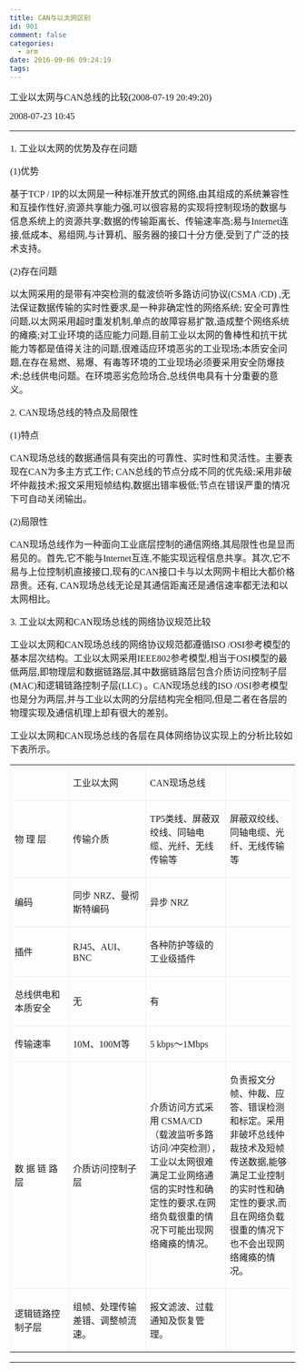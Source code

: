 ```yaml
---
title: CAN与以太网区别
id: 901
comment: false
categories:
  - arm
date: 2016-09-06 09:24:19
tags:
---
```


<span style="font-family:幼圆; font-size:12pt">工业以太网与CAN总线的比较(2008-07-19 20:49:20)
</span>

<!-- more -->
<span style="font-family:幼圆; font-size:12pt">2008-07-23 10:45
</span>
<div><table style="border-collapse:collapse" border="0"><colgroup><col style="width:560px"/></colgroup><tbody valign="top"><tr><td vAlign="middle" style="padding-top: 1px; padding-left: 1px; padding-bottom: 1px; padding-right: 1px">

<span style="font-family:幼圆; font-size:12pt">1\. 工业以太网的优势及存在问题
</span>

<span style="font-family:幼圆; font-size:12pt">(1)优势
</span>

<span style="font-family:幼圆; font-size:12pt">基于TCP / IP的以太网是一种标准开放式的网络,由其组成的系统兼容性和互操作性好,资源共享能力强,可以很容易的实现将控制现场的数据与信息系统上的资源共享;数据的传输距离长、传输速率高;易与Internet连接,低成本、易组网,与计算机、服务器的接口十分方便,受到了广泛的技术支持。
</span>

<span style="font-family:幼圆; font-size:12pt">(2)存在问题
</span>

<span style="font-family:幼圆; font-size:12pt">以太网采用的是带有冲突检测的载波侦听多路访问协议(CSMA /CD) ,无法保证数据传输的实时性要求,是一种非确定性的网络系统; 安全可靠性问题,以太网采用超时重发机制,单点的故障容易扩散,造成整个网络系统的瘫痪;对工业环境的适应能力问题,目前工业以太网的鲁棒性和抗干扰能力等都是值得关注的问题,很难适应环境恶劣的工业现场;本质安全问题,在存在易燃、易爆、有毒等环境的工业现场必须要采用安全防爆技术;总线供电问题。在环境恶劣危险场合,总线供电具有十分重要的意义。
</span>

<span style="font-family:幼圆; font-size:12pt">2\. CAN现场总线的特点及局限性
</span>

<span style="font-family:幼圆; font-size:12pt">(1)特点
</span>

<span style="font-family:幼圆; font-size:12pt">CAN现场总线的数据通信具有突出的可靠性、实时性和灵活性。主要表现在CAN为多主方式工作; CAN总线的节点分成不同的优先级;采用非破坏仲裁技术;报文采用短帧结构,数据出错率极低;节点在错误严重的情况下可自动关闭输出。
</span>

<span style="font-family:幼圆; font-size:12pt">(2)局限性
</span>

<span style="font-family:幼圆; font-size:12pt">CAN现场总线作为一种面向工业底层控制的通信网络,其局限性也是显而易见的。首先,它不能与Internet互连,不能实现远程信息共享。其次,它不易与上位控制机直接接口,现有的CAN接口卡与以太网网卡相比大都价格昂贵。还有, CAN现场总线无论是其通信距离还是通信速率都无法和以太网相比。
</span>

<span style="font-family:幼圆; font-size:12pt">3\. 工业以太网和CAN现场总线的网络协议规范比较
</span>

<span style="font-family:幼圆; font-size:12pt">工业以太网和CAN现场总线的网络协议规范都遵循ISO /OSI参考模型的基本层次结构。工业以太网采用IEEE802参考模型,相当于OSI模型的最低两层,即物理层和数据链路层,其中数据链路层包含介质访问控制子层(MAC)和逻辑链路控制子层(LLC) 。CAN现场总线的ISO /OSI参考模型也是分为两层,并与工业以太网的分层结构完全相同,但是二者在各层的物理实现及通信机理上却有很大的差别。
</span>

<span style="font-family:幼圆; font-size:12pt">工业以太网和CAN现场总线的各层在具体网络协议实现上的分析比较如下表所示。
<table style="border-collapse:collapse" border="0"><colgroup><col style="width:111px"/><col style="width:144px"/><col style="width:147px"/><col style="width:130px"/></colgroup><tbody valign="top"><tr><td vAlign="middle" style="padding-left: 7px; padding-right: 7px; border-top:  outset 0.75pt; border-left:  outset 0.75pt; border-bottom:  outset 0.75pt; border-right:  outset 0.75pt"> </td><td vAlign="middle" style="padding-left: 7px; padding-right: 7px; border-top:  outset 0.75pt; border-left:  none; border-bottom:  outset 0.75pt; border-right:  outset 0.75pt"><p><span style="font-family:幼圆; font-size:12pt">工业以太网</span>
</td><td vAlign="middle" style="padding-left: 7px; padding-right: 7px; border-top:  outset 0.75pt; border-left:  none; border-bottom:  outset 0.75pt; border-right:  outset 0.75pt">

<span style="font-family:幼圆; font-size:12pt">CAN现场总线</span>
</td><td vAlign="middle" style="padding-left: 7px; padding-right: 7px; border-top:  outset 0.75pt; border-left:  none; border-bottom:  outset 0.75pt; border-right:  outset 0.75pt"> </td></tr><tr><td vAlign="middle" style="padding-left: 7px; padding-right: 7px; border-top:  none; border-left:  outset 0.75pt; border-bottom:  outset 0.75pt; border-right:  outset 0.75pt">

<span style="font-family:幼圆; font-size:12pt">物
理
层</span>
</td><td vAlign="middle" style="padding-left: 7px; padding-right: 7px; border-top:  none; border-left:  none; border-bottom:  outset 0.75pt; border-right:  outset 0.75pt">

<span style="font-family:幼圆; font-size:12pt">传输介质</span>
</td><td vAlign="middle" style="padding-left: 7px; padding-right: 7px; border-top:  none; border-left:  none; border-bottom:  outset 0.75pt; border-right:  outset 0.75pt">

<span style="font-family:幼圆; font-size:12pt">TP5类线、屏蔽双绞线、同轴电缆、光纤、无线传输等</span>
</td><td vAlign="middle" style="padding-left: 7px; padding-right: 7px; border-top:  none; border-left:  none; border-bottom:  outset 0.75pt; border-right:  outset 0.75pt">

<span style="font-family:幼圆; font-size:12pt">屏蔽双绞线、同轴电缆、光纤、无线传输等</span>
</td></tr><tr><td vAlign="middle" style="padding-left: 7px; padding-right: 7px; border-top:  none; border-left:  outset 0.75pt; border-bottom:  outset 0.75pt; border-right:  outset 0.75pt">

<span style="font-family:幼圆; font-size:12pt">编码</span>
</td><td vAlign="middle" style="padding-left: 7px; padding-right: 7px; border-top:  none; border-left:  none; border-bottom:  outset 0.75pt; border-right:  outset 0.75pt">

<span style="font-family:幼圆; font-size:12pt">同步 NRZ、曼彻斯特编码</span>
</td><td vAlign="middle" style="padding-left: 7px; padding-right: 7px; border-top:  none; border-left:  none; border-bottom:  outset 0.75pt; border-right:  outset 0.75pt">

<span style="font-family:幼圆; font-size:12pt">异步 NRZ</span>
</td><td vAlign="middle" style="padding-left: 7px; padding-right: 7px; border-top:  none; border-left:  none; border-bottom:  outset 0.75pt; border-right:  outset 0.75pt"> </td></tr><tr><td vAlign="middle" style="padding-left: 7px; padding-right: 7px; border-top:  none; border-left:  outset 0.75pt; border-bottom:  outset 0.75pt; border-right:  outset 0.75pt">

<span style="font-family:幼圆; font-size:12pt">插件</span>
</td><td vAlign="middle" style="padding-left: 7px; padding-right: 7px; border-top:  none; border-left:  none; border-bottom:  outset 0.75pt; border-right:  outset 0.75pt">

<span style="font-family:幼圆; font-size:12pt">RJ45、AUI、BNC</span>
</td><td vAlign="middle" style="padding-left: 7px; padding-right: 7px; border-top:  none; border-left:  none; border-bottom:  outset 0.75pt; border-right:  outset 0.75pt">

<span style="font-family:幼圆; font-size:12pt">各种防护等级的工业级插件</span>
</td><td vAlign="middle" style="padding-left: 7px; padding-right: 7px; border-top:  none; border-left:  none; border-bottom:  outset 0.75pt; border-right:  outset 0.75pt"> </td></tr><tr><td vAlign="middle" style="padding-left: 7px; padding-right: 7px; border-top:  none; border-left:  outset 0.75pt; border-bottom:  outset 0.75pt; border-right:  outset 0.75pt">

<span style="font-family:幼圆; font-size:12pt">总线供电和本质安全</span>
</td><td vAlign="middle" style="padding-left: 7px; padding-right: 7px; border-top:  none; border-left:  none; border-bottom:  outset 0.75pt; border-right:  outset 0.75pt">

<span style="font-family:幼圆; font-size:12pt">无</span>
</td><td vAlign="middle" style="padding-left: 7px; padding-right: 7px; border-top:  none; border-left:  none; border-bottom:  outset 0.75pt; border-right:  outset 0.75pt">

<span style="font-family:幼圆; font-size:12pt">有</span>
</td><td vAlign="middle" style="padding-left: 7px; padding-right: 7px; border-top:  none; border-left:  none; border-bottom:  outset 0.75pt; border-right:  outset 0.75pt"> </td></tr><tr><td vAlign="middle" style="padding-left: 7px; padding-right: 7px; border-top:  none; border-left:  outset 0.75pt; border-bottom:  outset 0.75pt; border-right:  outset 0.75pt">

<span style="font-family:幼圆; font-size:12pt">传输速率</span>
</td><td vAlign="middle" style="padding-left: 7px; padding-right: 7px; border-top:  none; border-left:  none; border-bottom:  outset 0.75pt; border-right:  outset 0.75pt">

<span style="font-family:幼圆; font-size:12pt">10M、100M等</span>
</td><td vAlign="middle" style="padding-left: 7px; padding-right: 7px; border-top:  none; border-left:  none; border-bottom:  outset 0.75pt; border-right:  outset 0.75pt">

<span style="font-family:幼圆; font-size:12pt">5 kbps～1Mbps</span>
</td><td vAlign="middle" style="padding-left: 7px; padding-right: 7px; border-top:  none; border-left:  none; border-bottom:  outset 0.75pt; border-right:  outset 0.75pt"> </td></tr><tr><td vAlign="middle" style="padding-left: 7px; padding-right: 7px; border-top:  none; border-left:  outset 0.75pt; border-bottom:  outset 0.75pt; border-right:  outset 0.75pt">

<span style="font-family:幼圆; font-size:12pt">数
据
链
路
层</span>
</td><td vAlign="middle" style="padding-left: 7px; padding-right: 7px; border-top:  none; border-left:  none; border-bottom:  outset 0.75pt; border-right:  outset 0.75pt">

<span style="font-family:幼圆; font-size:12pt">介质访问控制子层</span>
</td><td vAlign="middle" style="padding-left: 7px; padding-right: 7px; border-top:  none; border-left:  none; border-bottom:  outset 0.75pt; border-right:  outset 0.75pt">

<span style="font-family:幼圆; font-size:12pt">介质访问方式采用 CSMA/CD （载波监听多路访问/冲突检测），工业以太网很难满足工业网络通信的实时性和确定性的要求,在网络负载很重的情况下可能出现网络瘫痪的情况。</span>
</td><td vAlign="middle" style="padding-left: 7px; padding-right: 7px; border-top:  none; border-left:  none; border-bottom:  outset 0.75pt; border-right:  outset 0.75pt">

<span style="font-family:幼圆; font-size:12pt">负责报文分帧、仲裁、应答、错误检测和标定。采用非破坏总线仲裁技术及短帧传送数据,能够满足工业控制的实时性和确定性的要求,而且在网络负载很重的情况下也不会出现网络瘫痪的情况。</span>
</td></tr><tr><td vAlign="middle" style="padding-left: 7px; padding-right: 7px; border-top:  none; border-left:  outset 0.75pt; border-bottom:  outset 0.75pt; border-right:  outset 0.75pt">

<span style="font-family:幼圆; font-size:12pt">逻辑链路控制子层</span>
</td><td vAlign="middle" style="padding-left: 7px; padding-right: 7px; border-top:  none; border-left:  none; border-bottom:  outset 0.75pt; border-right:  outset 0.75pt">

<span style="font-family:幼圆; font-size:12pt">组帧、处理传输差错、调整帧流速。</span>
</td><td vAlign="middle" style="padding-left: 7px; padding-right: 7px; border-top:  none; border-left:  none; border-bottom:  outset 0.75pt; border-right:  outset 0.75pt">

<span style="font-family:幼圆; font-size:12pt">报文滤波、过载通知及恢复管理。</span>
</td><td vAlign="middle" style="padding-left: 7px; padding-right: 7px; border-top:  none; border-left:  none; border-bottom:  outset 0.75pt; border-right:  outset 0.75pt"> </td></tr></tbody></table></span></p></td></tr></tbody></table></div>
